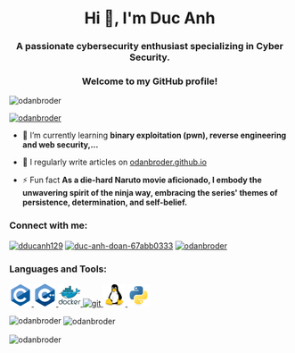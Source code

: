 <h1 align="center">Hi 👋, I'm Duc Anh</h1>
<h3 align="center">A passionate cybersecurity enthusiast specializing in Cyber Security.</h3>
<h3 align="center">Welcome to my GitHub profile!</h3>

<p align="left"> <img src="https://komarev.com/ghpvc/?username=odanbroder&label=Profile%20views&color=0e75b6&style=flat" alt="odanbroder" /> </p>

<p align="left"> <a href="https://github.com/ryo-ma/github-profile-trophy"><img src="https://github-profile-trophy.vercel.app/?username=odanbroder" alt="odanbroder" /></a> </p>

- 🌱 I’m currently learning **binary exploitation (pwn), reverse engineering and web security,...**

- 📝 I regularly write articles on [odanbroder.github.io](https://odanbroder.github.io/)

- ⚡ Fun fact **As a die-hard Naruto movie aficionado, I embody the unwavering spirit of the ninja way, embracing the series' themes of persistence, determination, and self-belief.**

<h3 align="left">Connect with me:</h3>
<p align="left">
<a href="https://twitter.com/dducanh129" target="blank"><img align="center" src="https://raw.githubusercontent.com/rahuldkjain/github-profile-readme-generator/master/src/images/icons/Social/twitter.svg" alt="dducanh129" height="30" width="40" /></a>
<a href="https://linkedin.com/in/duc-anh-doan-67abb0333" target="blank"><img align="center" src="https://raw.githubusercontent.com/rahuldkjain/github-profile-readme-generator/master/src/images/icons/Social/linked-in-alt.svg" alt="duc-anh-doan-67abb0333" height="30" width="40" /></a>
<a href="https://www.leetcode.com/odanbroder" target="blank"><img align="center" src="https://raw.githubusercontent.com/rahuldkjain/github-profile-readme-generator/master/src/images/icons/Social/leet-code.svg" alt="odanbroder" height="30" width="40" /></a>
</p>

<h3 align="left">Languages and Tools:</h3>
<p align="left"> <a href="https://www.cprogramming.com/" target="_blank" rel="noreferrer"> <img src="https://raw.githubusercontent.com/devicons/devicon/master/icons/c/c-original.svg" alt="c" width="40" height="40"/> </a> <a href="https://www.w3schools.com/cpp/" target="_blank" rel="noreferrer"> <img src="https://raw.githubusercontent.com/devicons/devicon/master/icons/cplusplus/cplusplus-original.svg" alt="cplusplus" width="40" height="40"/> </a> <a href="https://www.docker.com/" target="_blank" rel="noreferrer"> <img src="https://raw.githubusercontent.com/devicons/devicon/master/icons/docker/docker-original-wordmark.svg" alt="docker" width="40" height="40"/> </a> <a href="https://git-scm.com/" target="_blank" rel="noreferrer"> <img src="https://www.vectorlogo.zone/logos/git-scm/git-scm-icon.svg" alt="git" width="40" height="40"/> </a> <a href="https://www.linux.org/" target="_blank" rel="noreferrer"> <img src="https://raw.githubusercontent.com/devicons/devicon/master/icons/linux/linux-original.svg" alt="linux" width="40" height="40"/> </a> <a href="https://www.python.org" target="_blank" rel="noreferrer"> <img src="https://raw.githubusercontent.com/devicons/devicon/master/icons/python/python-original.svg" alt="python" width="40" height="40"/> </a> </p>

<p><img align="left" src="https://github-readme-stats.vercel.app/api/top-langs?username=OdanBroder&show_icons=true&locale=en&layout=compact&theme=radical" alt="odanbroder" /></p>

<p>&nbsp;<img align="center" src="https://github-readme-stats.vercel.app/api?username=OdanBroder&show_icons=true&locale=en&theme=radical" alt="odanbroder" /></p>

<p><img align="center" src="https://github-readme-streak-stats.herokuapp.com/?user=OdanBroder&" alt="odanbroder" /></p>
